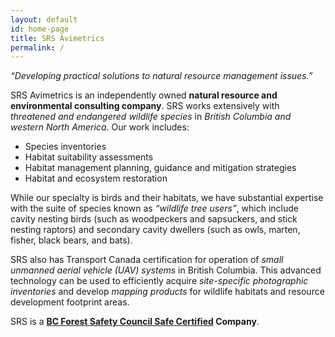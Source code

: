 ```yaml
---
layout: default
id: home-page
title: SRS Avimetrics
permalink: /
---
```


<span class="accent1">*“Developing practical solutions to natural resource management issues.”*</span>

SRS Avimetrics is an independently owned **natural resource and environmental consulting company**. SRS works extensively with *threatened and endangered wildlife species* in *British Columbia and western North America*. Our work includes:

* Species inventories
* Habitat suitability assessments
* Habitat management planning, guidance and mitigation strategies
* Habitat and ecosystem restoration

While our specialty is birds and their habitats, we have substantial expertise with the suite of species known as *“wildlife tree users”*, which include cavity nesting birds (such as woodpeckers and sapsuckers, and stick nesting raptors) and secondary cavity dwellers (such as owls, marten, fisher, black bears, and bats).

SRS also has Transport Canada certification for operation of *small unmanned aerial vehicle (UAV) systems* in British Columbia. This advanced technology can be used to efficiently acquire *site-specific photographic inventories* and develop *mapping products* for wildlife habitats and resource development footprint areas.

SRS is a **[BC Forest Safety Council Safe Certified](http://www.bcforestsafe.org/safe_companies/registration.html) Company**.